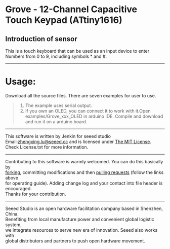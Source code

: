 Grove - 12-Channel Capacitive Touch Keypad (ATtiny1616)
=================================  


Introduction of sensor
----------------------------  
This is a touch keyboard that can be used as an input device to enter Numbers from 0 to 9, including symbols * and #.

***
Usage:
==========  
Download all the source files. There are seven examples for user to use.
>1. The example uses serial output.
>2. If you own an OLED, you can connect it to work with it.Open examples/Grove_xxx_OLED in arduino IDE. Compile and download and run it on a arduino board.


***
This software is written by Jenkin for seeed studio<br>
Email:zhengxing.lu@seeed.cc
and is licensed under [The MIT License](http://opensource.org/licenses/mit-license.php). Check License.txt for more information.<br>
****
Contributing to this software is warmly welcomed. You can do this basically by<br>
[forking](https://help.github.com/articles/fork-a-repo), committing modifications and then [pulling requests](https://help.github.com/articles/using-pull-requests) (follow the links above<br>
for operating guide). Adding change log and your contact into file header is encouraged.<br>
Thanks for your contribution.
****
Seeed Studio is an open hardware facilitation company based in Shenzhen, China. <br>
Benefiting from local manufacture power and convenient global logistic system, <br>
we integrate resources to serve new era of innovation. Seeed also works with <br>
global distributors and partners to push open hardware movement.<br>
